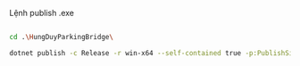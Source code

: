 ﻿Lệnh publish .exe
```bash

cd .\HungDuyParkingBridge\

dotnet publish -c Release -r win-x64 --self-contained true -p:PublishSingleFile=true -p:IncludeNativeLibrariesForSelfExtract=true

```

